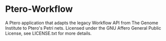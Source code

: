 # Ptero-Workflow

A Ptero application that adapts the legacy Workflow API from The Genome
Institute to Ptero's Petri nets.  Licensed under the GNU Affero General Public
License, see LICENSE.txt for more details.
